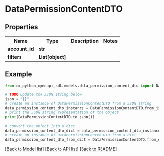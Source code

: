 # DataPermissionContentDTO


## Properties

Name | Type | Description | Notes
------------ | ------------- | ------------- | -------------
**account_id** | **str** |  | 
**filters** | **List[object]** |  | 

## Example

```python
from cm_python_openapi_sdk.models.data_permission_content_dto import DataPermissionContentDTO

# TODO update the JSON string below
json = "{}"
# create an instance of DataPermissionContentDTO from a JSON string
data_permission_content_dto_instance = DataPermissionContentDTO.from_json(json)
# print the JSON string representation of the object
print(DataPermissionContentDTO.to_json())

# convert the object into a dict
data_permission_content_dto_dict = data_permission_content_dto_instance.to_dict()
# create an instance of DataPermissionContentDTO from a dict
data_permission_content_dto_from_dict = DataPermissionContentDTO.from_dict(data_permission_content_dto_dict)
```
[[Back to Model list]](../README.md#documentation-for-models) [[Back to API list]](../README.md#documentation-for-api-endpoints) [[Back to README]](../README.md)


